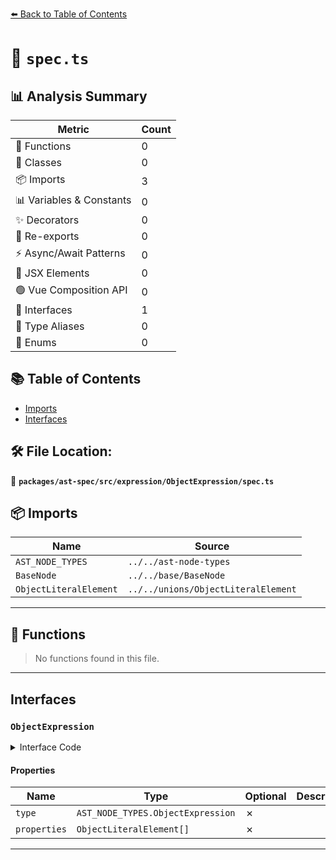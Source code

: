 [⬅️ Back to Table of Contents](../../../../../index.md)

# 📄 `spec.ts`

## 📊 Analysis Summary

| Metric | Count |
|--------|-------|
| 🔧 Functions | 0 |
| 🧱 Classes | 0 |
| 📦 Imports | 3 |
| 📊 Variables & Constants | 0 |
| ✨ Decorators | 0 |
| 🔄 Re-exports | 0 |
| ⚡ Async/Await Patterns | 0 |
| 💠 JSX Elements | 0 |
| 🟢 Vue Composition API | 0 |
| 📐 Interfaces | 1 |
| 📑 Type Aliases | 0 |
| 🎯 Enums | 0 |

## 📚 Table of Contents

- [Imports](#imports)
- [Interfaces](#interfaces)

## 🛠️ File Location:
📂 **`packages/ast-spec/src/expression/ObjectExpression/spec.ts`**

## 📦 Imports

| Name | Source |
|------|--------|
| `AST_NODE_TYPES` | `../../ast-node-types` |
| `BaseNode` | `../../base/BaseNode` |
| `ObjectLiteralElement` | `../../unions/ObjectLiteralElement` |


---

## 🔧 Functions

> No functions found in this file.


---

## Interfaces

### `ObjectExpression`

<details><summary>Interface Code</summary>

```ts
export interface ObjectExpression extends BaseNode {
  type: AST_NODE_TYPES.ObjectExpression;
  properties: ObjectLiteralElement[];
}
```
</details>

#### Properties

| Name | Type | Optional | Description |
|------|------|----------|-------------|
| `type` | `AST_NODE_TYPES.ObjectExpression` | ✗ |  |
| `properties` | `ObjectLiteralElement[]` | ✗ |  |


---